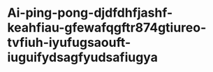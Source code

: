 # Ai-ping-pong-djdfdhfjashf-keahfiau-gfewafqgftr874gtiureo-tvfiuh-iyufugsaouft-iuguifydsagfyudsafiugya
